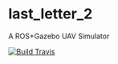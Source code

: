 # last_letter_2
A ROS+Gazebo UAV Simulator

[![Build Travis](https://travis-ci.org/Georacer/last_letter_2.svg?branch=master)](https://travis-ci.org/Georacer/last_letter_2)